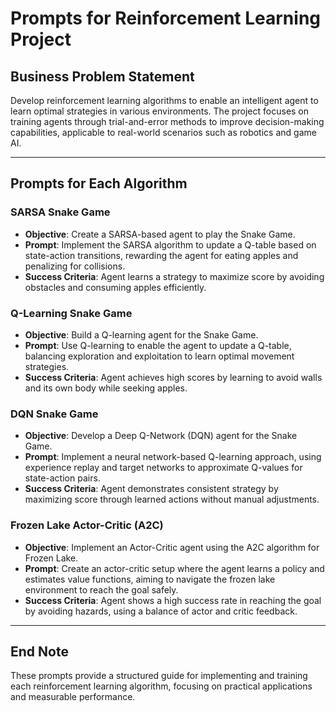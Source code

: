 # Prompts for Reinforcement Learning Project

## Business Problem Statement
Develop reinforcement learning algorithms to enable an intelligent agent to learn optimal strategies in various environments. The project focuses on training agents through trial-and-error methods to improve decision-making capabilities, applicable to real-world scenarios such as robotics and game AI.

---

## Prompts for Each Algorithm

### SARSA Snake Game
- **Objective**: Create a SARSA-based agent to play the Snake Game.
- **Prompt**: Implement the SARSA algorithm to update a Q-table based on state-action transitions, rewarding the agent for eating apples and penalizing for collisions.
- **Success Criteria**: Agent learns a strategy to maximize score by avoiding obstacles and consuming apples efficiently.

### Q-Learning Snake Game
- **Objective**: Build a Q-learning agent for the Snake Game.
- **Prompt**: Use Q-learning to enable the agent to update a Q-table, balancing exploration and exploitation to learn optimal movement strategies.
- **Success Criteria**: Agent achieves high scores by learning to avoid walls and its own body while seeking apples.

### DQN Snake Game
- **Objective**: Develop a Deep Q-Network (DQN) agent for the Snake Game.
- **Prompt**: Implement a neural network-based Q-learning approach, using experience replay and target networks to approximate Q-values for state-action pairs.
- **Success Criteria**: Agent demonstrates consistent strategy by maximizing score through learned actions without manual adjustments.

### Frozen Lake Actor-Critic (A2C)
- **Objective**: Implement an Actor-Critic agent using the A2C algorithm for Frozen Lake.
- **Prompt**: Create an actor-critic setup where the agent learns a policy and estimates value functions, aiming to navigate the frozen lake environment to reach the goal safely.
- **Success Criteria**: Agent shows a high success rate in reaching the goal by avoiding hazards, using a balance of actor and critic feedback.

---

## End Note
These prompts provide a structured guide for implementing and training each reinforcement learning algorithm, focusing on practical applications and measurable performance.
